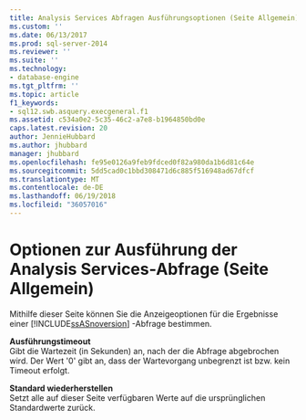 ```yaml
---
title: Analysis Services Abfragen Ausführungsoptionen (Seite Allgemein) | Microsoft Docs
ms.custom: ''
ms.date: 06/13/2017
ms.prod: sql-server-2014
ms.reviewer: ''
ms.suite: ''
ms.technology:
- database-engine
ms.tgt_pltfrm: ''
ms.topic: article
f1_keywords:
- sql12.swb.asquery.execgeneral.f1
ms.assetid: c534a0e2-5c35-46c2-a7e8-b1964850bd0e
caps.latest.revision: 20
author: JennieHubbard
ms.author: jhubbard
manager: jhubbard
ms.openlocfilehash: fe95e0126a9feb9fdced0f82a980da1b6d81c64e
ms.sourcegitcommit: 5dd5cad0c1bbd308471d6c885f516948ad67dfcf
ms.translationtype: MT
ms.contentlocale: de-DE
ms.lasthandoff: 06/19/2018
ms.locfileid: "36057016"
---
```

# <a name="analysis-services-query-execution-options-general-page"></a>Optionen zur Ausführung der Analysis Services-Abfrage (Seite Allgemein)
  Mithilfe dieser Seite können Sie die Anzeigeoptionen für die Ergebnisse einer [!INCLUDE[ssASnoversion](../includes/ssasnoversion-md.md)] -Abfrage bestimmen.  
  
 **Ausführungstimeout**  
 Gibt die Wartezeit (in Sekunden) an, nach der die Abfrage abgebrochen wird. Der Wert '0' gibt an, dass der Wartevorgang unbegrenzt ist bzw. kein Timeout erfolgt.  
  
 **Standard wiederherstellen**  
 Setzt alle auf dieser Seite verfügbaren Werte auf die ursprünglichen Standardwerte zurück.  
  
  